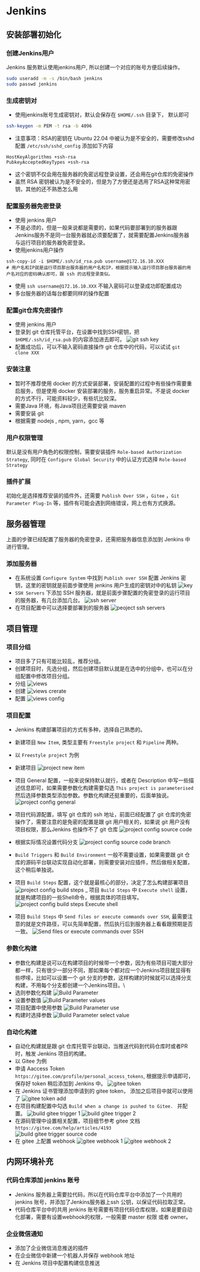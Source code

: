 # Jenkins

## 安装部署初始化


### 创建Jenkins用户
  Jenkins 服务默认使用jenkins用户, 所以创建一个对应的账号方便后续操作。
  ```bash
  sudo useradd -m -s /bin/bash jenkins
  sudo passwd jenkins
  ```
  
### 生成密钥对
  - 使用jenkins账号生成密钥对，默认会保存在 `$HOME/.ssh` 目录下， 默认即可
  ```bash
  ssh-keygen -m PEM -t rsa -b 4096
  ```
  - 注意事项：RSA的密钥在 Ubuntu 22.04 中被认为是不安全的，需要修改sshd配置 `/etc/ssh/sshd_config` 添加如下内容 
  ```
  HostKeyAlgorithms +ssh-rsa
  PubkeyAcceptedKeyTypes +ssh-rsa
  ```
 - 这个密钥不仅会用在服务器的免密远程登录设置，还会用在git仓库的免密操作
 - 虽然 RSA 密钥被认为是不安全的，但是为了方便还是选用了RSA这种常用密钥，其他的还不熟悉怎么用

### 配置服务器免密登录
  - 使用 jenkins 用户
  - 不是必须的，但是一般来说都是需要的，如果代码要部署到的服务器跟Jenkins服务不是同一台服务器就必须要配置了，就需要配置Jenkins服务器与运行项目的服务器免密登录。
  - 使用jenkins用户操作
  ```
  ssh-copy-id -i $HOME/.ssh/id_rsa.pub username@172.16.10.XXX
  # 用户名和IP就是运行项目那台服务器的用户名和IP，根据提示输入运行项目那台服务器的用户名对应的密码确认即可，跟 ssh 的远程登录类似。
  ```
  - 使用 `ssh username@172.16.10.XXX` 不输入密码可以登录成功即配置成功
  - 多台服务器的话每台都要同样的操作配置

### 配置git仓库免密操作
  - 使用 jenkins 用户
  - 登录到 git 仓库托管平台，在设置中找到SSH密钥，把 `$HOME/.ssh/id_rsa.pub` 的内容添加进去即可。
  ![git ssh key](./images/jenkins_v2_git_ssh_key.png)
  - 配置成功后，可以不输入密码直接操作 git 仓库中的代码，可以试试 `git clone XXX`

### 安装注意
  - 暂时不推荐使用 docker 的方式安装部署，安装配置的过程中有些操作需要重启服务，但是使用 docker 安装部署的服务，服务重启异常。不是说 docker 的方式不行，可能资料较少，有些坑比较深。
  - 需要Java 环境，有Java项目还需要安装 maven
  - 需要安装 git
  - 根据需要 nodejs , npm, yarn，gcc 等

### 用户权限管理
  默认是没有用户角色的权限控制，需要安装插件 `Role-based Authorization Strategy`, 同时在 `Configure Global Security` 中的认证方式选择 `Role-based Strategy`

### 插件扩展
  初始化是选择推荐安装的插件外，还需要 `Publish Over SSH` ，`Gitee` ，`Git Parameter Plug-In` 等，插件有可能会遇到网络错误，网上也有方式换源。


## 服务器管理
  上面的步骤已经配置了服务器的免密登录，还需把服务器信息添加到 Jenkins 中进行管理。

### 添加服务器
  - 在系统设置 `Configure System` 中找到 `Publish over SSH` 配置 Jenkins 密钥，这里的密钥就是前面步骤使用 jenkins 用户生成的密钥对中的私钥
  ![key](./images/jenkins_v2_key.png)
  - `SSH Servers` 下添加 SSH 服务器，就是前面步骤配置的免密登录的运行项目的服务器，有几台添加几台。
  ![ssh server](./images/jenkins_v2_ssh_server.png)
  - 在项目配置中可以选择要部署到的服务器
  ![peoject ssh servers]('./images/jenkins_v2_project_ssh_server.png')


## 项目管理

### 项目分组
  - 项目多了只有可能比较乱，推荐分组。
  - 创建项目时，先选分组，然后创建项目默认就是在选中的分组中，也可以在分组配置中修改项目分组。
  - 分组
  ![views](./images/jenkins_v2_views.png)
  - 创建
  ![views crerate](./images/jenkins_v2_views_create.png)
  - 配置
  ![views config](./images/jenkins_v2_views_config.png)

### 项目配置
  - Jenkins 构建部署项目的方式有多种，选择自己熟悉的。
  - 新建项目 `New Item`, 类型主要有 `Freestyle project` 和 `Pipeline` 两种。
  - 以 `Freestyle project` 为例
  - 新建项目
  ![project new item](./images/jenkins_v2_project_new_item.png) 
  - 项目 General 配置，一般来说保持默认就行，或者在 Description 中写一些描述信息即可，如果需要参数化构建需要勾选 `This project is parameterised` 然后选择参数类型添加参数。参数化构建还挺重要的，后面单独说。
  ![project config general](./images/jenkins_v2_project_config_general.png)
  - 项目代码源配置，填写 git 仓库的 ssh 地址，前面已经配置了 git 仓库的免密操作了，需要注意的是免密的配置是跟 git 用户相关的，如果说 git 用户没有项目权限，那么Jenkins 也操作不了 git 仓库
  ![project config source code](./images/jenkins_v2_project_config_source_code.png)
  - 根据实际情况设置代码分支
  ![project config source code branch](./images/jenkins_v2_project_config_source_code_branch.png)
  - `Build Triggers` 和 `Build Environment` 一般不需要设置，如果需要跟 git 仓库的源码平台联动实现自动化部署，则需要安装对应插件，然后做相关配置，这个稍后单独说。
  - 项目 `Build Steps` 配置，这个就是最核心的部分，决定了怎么构建部署项目
  ![project config build steps](./images/jenkins_v2_project_config_build_steps.png)
  _ 项目 `Build Steps` 中 `Execute shell` 设置，就是构建项目的一些Shell命令，根据具体的项目填写。
  ![project config build steps Execute shell](./images/jenkins_v2_project_config_build_steps_exec_shell.png)

  - 项目 `Build Steps` 中 `Send files or execute commands over SSH`, 最需要注意的就是文件路径，可以先简单配置，然后执行后到服务器上看看跟预期是否一致。
  ![Send files or execute commands over SSH](./images/jenkins_v2_project_config_build_steps_sendfile_and_exec_remote_shell.png)


### 参数化构建
  - 参数化构建是说可以在构建项目的时候带一个参数，因为有些项目可能大部分都一样，只有很少一部分不同，那如果每个都对应一个Jenkins项目就显得有些啰嗦，比如可以设置一个 git 分支的参数，这样构建的时候就可以选择分支构建，不用每个分支都创建一个Jenkins项目。\
  - 选则参数化构建
  ![Build Parameter](./images/jenkins_v2_project_config_build_parameter.png)
  - 设置参数值
  ![Build Parameter values](./images/jenkins_v2_project_config_build_parameter_values.png)
  - 项目配置中使用参数
  ![Build Parameter use](./images/jenkins_v2_project_config_build_parameter_use.png)
  - 构建时选择参数
  ![Build Parameter select value](./images/jenkins_v2_project_config_build_parameter_select.png)

### 自动化构建
  - 自动化构建就是跟 git 仓库托管平台联动，当推送代码到代码仓库时或者PR时，触发 Jenkins 项目的构建。
  - 以 Gitee 为例
  - 申请 Aaccess Token `https://gitee.com/profile/personal_access_tokens`, 根据提示申请即可，保存好 token 稍后添加到 Jenkins 中。
  ![gitee token](./images/jenkins_v2_project_config_gitee_token_sq.png)
  - 在 Jenkins 证书管理添加申请到的 gitee token， 添加之后项目中就可以使用了
  ![gitee token add](./images/jenkins_v2_project_config_gitee_token_add.png)
  - 在项目构建配置中勾选 `Build when a change is pushed to Gitee. ` 并配置。
  ![build gitee trigger 1](./images/jenkins_v2_project_config_gitee_build_trigger_1.png)
  ![build gitee trigger 2](./images/jenkins_v2_project_config_gitee_build_trigger_2.png)
  - 在源码管理中设置相关配置，项目细节参考 gitee 文档 `https://gitee.com/help/articles/4193`
  ![build gitee trigger source code](./images/jenkins_v2_project_config_gitee_build_source_code.png)
  - 在 gitee 上配置 webhook
  ![gitee webhook 1](./images/jenkins_v2_project_config_gitee_webhook_1.png)
  ![gitee webhook 2](./images/jenkins_v2_project_config_gitee_webhook_2.png)

## 内网环境补充

### 代码仓库添加 jenkins 账号
  - Jenkins 服务器上需要拉代码，所以在代码仓库平台中添加了一个共用的 jenkins 账号，并添加了Jenkins服务器上ssh 公钥，以保证代码拉取正常。
  - 代码仓库平台中的共用 jenkins 账号需要有项目代码仓库权限，如果是要自动化部署，需要有设置webhook的权限，一般需要 master 权限 或者 owner。

### 企业微信通知
  - 添加了企业微信消息推送的插件
  - 在企业微信中新建一个机器人并保存 webhook 地址
  - 在 Jenkins 项目中配置构建信息推送




